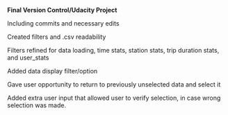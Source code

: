 **Final Version Control/Udacity Project**

Including commits and necessary edits

Created filters and .csv readability

Filters refined for data loading, time stats, station stats, trip duration stats, and user_stats

Added data display filter/option

Gave user opportunity to return to previously unselected data and select it

Added extra user input that allowed user to verify selection, in case wrong selection was made.
